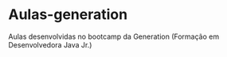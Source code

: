 # Aulas-generation
Aulas desenvolvidas no bootcamp da Generation (Formação em Desenvolvedora Java Jr.)
